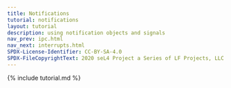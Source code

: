 ```yaml
---
title: Notifications
tutorial: notifications
layout: tutorial
description: using notification objects and signals
nav_prev: ipc.html
nav_next: interrupts.html
SPDX-License-Identifier: CC-BY-SA-4.0
SPDX-FileCopyrightText: 2020 seL4 Project a Series of LF Projects, LLC.
---
```

{% include tutorial.md %}
